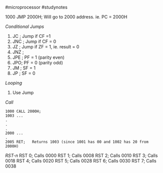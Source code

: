 #microprocessor #studynotes 

1000 JMP 2000H;   Will go to 2000 address. ie. PC = 2000H

*Conditional Jumps*
1. JC ;  Jump if CF =1
2. JNC ;   Jump if CF = 0
3. JZ ;   Jump if ZF = 1, ie. result = 0
4. JNZ ;
5. JPE ;   PF = 1 (parity even)
6. JPO;   PF = 0 (parity odd)
7. JM ;   SF = 1
8. JP ;   SF = 0

*Looping*
1. Use Jump

*Call*
```
1000 CALL 2000H;
1003 ...
.
.
.
2000 ...
.
2005 RET;   Returns 1003 (since 1001 has 00 and 1002 has 20 from 2000H)
```

*RST-n*
RST 0;    Calls 0000
RST 1;    Calls 0008
RST 2;    Calls 0010
RST 3;    Calls 0018
RST 4;    Calls 0020
RST 5;    Calls 0028
RST 6;    Calls 0030
RST 7;    Calls 0038

